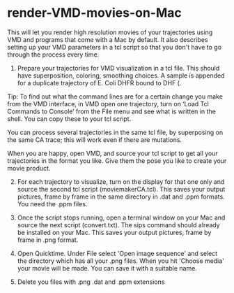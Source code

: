 # render-VMD-movies-on-Mac

This will let you render high resolution movies of your trajectories using VMD and programs that come with a Mac by default. It also describes setting up your VMD parameters in a tcl script so that you don't have to go through the process every time.

1. Prepare your trajectories for VMD visualization in a tcl file. This should have superposition, coloring, smoothing choices. A sample is appended for a duplicate trajectory of E. Coli DHFR bound to DHF (.

Tip: To find out what the command lines are for a certain change you make from the VMD interface, in VMD open one trajectory, turn on ‘Load Tcl Commands to Console’ from the File menu and see what is written in the shell. You can copy these to your tcl script.

You can process several trajectories in the same tcl file, by superposing on the same CA trace; this will work even if there are mutations. 

When you are happy, open VMD, and source your tcl script to get all your trajectories in the format you like. Give them the pose you like to create your movie product.

2. For each trajectory to visualize, turn on the display for that one only and source the second tcl script (moviemakerCA.tcl). This saves your output pictures, frame by frame in the same directory in .dat and .ppm formats. You need the .ppm files.

3. Once the script stops running, open a terminal window on your Mac and source the next script (convert.txt). The sips command should already be installed on your Mac. This saves your output pictures, frame by frame in .png format. 

4. Open Quicktime. Under File select 'Open image sequence' and select the directory which has all your .png files. When you hit 'Choose media' your movie will be made. You can save it with a suitable name.

5. Delete you files with .png .dat and .ppm extensions

